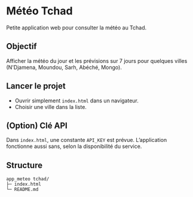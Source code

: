 # Météo Tchad

Petite application web pour consulter la météo au Tchad.

## Objectif
Afficher la météo du jour et les prévisions sur 7 jours pour quelques villes (N'Djamena, Moundou, Sarh, Abéché, Mongo).

## Lancer le projet
- Ouvrir simplement `index.html` dans un navigateur.
- Choisir une ville dans la liste.

## (Option) Clé API
Dans `index.html`, une constante `API_KEY` est prévue. L’application fonctionne aussi sans, selon la disponibilité du service.

## Structure
```
app_meteo tchad/
├─ index.html
└─ README.md
```


